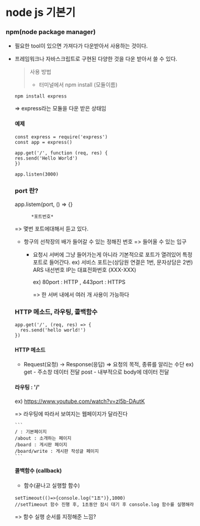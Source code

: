 # node js 기본기
### npm(node package manager)  
- 필요한 tool이 있으면 가져다가 다운받아서 사용하는 것이다.
- 프레임워크나 자바스크립트로 구현된 다양한 것을 다운 받아서 쓸 수 있다.
  
  > 사용 방법
  > - 터미널에서 npm install (모듈이름)
  ```
  npm install express
  ```
  => express라는 모듈을 다운 받은 상태임
  
  #### 예제
  
  ```
  const express = require('express')
  const app = express()

  app.get('/', function (req, res) {
  res.send('Hello World')
  })

  app.listen(3000)
  ```

  ### port 란?
  app.listem(port, () => {}

            *포트번호*
  => 몇번 포트에대해서 듣고 있다.

  - 항구의 선착장의 배가 들어갈 수 있는 정해진 번호
    => 들어올 수 있는 입구

    - 요청시 서버에 그냥 들어가는게 아니라 기본적으로 포트가 열려있어 특정 포트로 들어간다.
      ex) 서비스 포트는(상담원 연결은 1번, 문자상담은 2번) ARS 내선번호 IP는 대표전화번호 (XXX-XXX)

      ex) 80port : HTTP , 443port : HTTPS

      => 한 서버 내에서 여러 개 사용이 가능하다
  
  ### HTTP 메소드, 라우팅, 콜백함수
    ```
    app.get('/', (req, res) => {
      res.send('hello world!')
    })
    ```
    #### HTTP 메소드
    - Request(요청) -> Response(응답)
      => 요청의 목적, 종류를 알리는 수단
      ex) get - 주소창 데이터 전달 post - 내부적으로 body에 데이터 전달
    #### 라우팅 : '/'
    ex) https://www.youtube.com/watch?v=zl5b-DAutK
  
    => 라우팅에 따라서 보여지는 웹페이지가 달라진다

      ```
      / : 기본페이지
      /about : 소개하는 페이지
      /board : 게시판 페이지
      /board/write : 게시판 작성글 페이지
      ```

    #### 콜백함수 (callback)
    - 함수(끝나고 실행할 함수)

    ```
    setTimeout(()=>{console.log("1초")},1000)
    //setTimeout 함수 진행 후, 1초동안 잠시 대기 후 console.log 함수를 실행해라
    ```
    => 함수 실행 순서를 지정해준 느낌?
  
    
